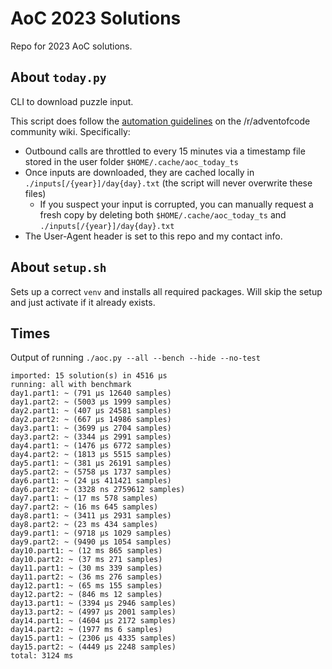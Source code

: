 # AoC 2023 Solutions

Repo for 2023 AoC solutions.

## About `today.py`
CLI to download puzzle input.

This script does follow the [automation guidelines](https://www.reddit.com/r/adventofcode/wiki/faqs/automation) on the /r/adventofcode community wiki. Specifically:
- Outbound calls are throttled to every 15 minutes via a timestamp file stored in the user folder `$HOME/.cache/aoc_today_ts`
- Once inputs are downloaded, they are cached locally in `./inputs[/{year}]/day{day}.txt` (the script will never overwrite these files)
  - If you suspect your input is corrupted, you can manually request a fresh copy by deleting both `$HOME/.cache/aoc_today_ts` and `./inputs[/{year}]/day{day}.txt`
- The User-Agent header is set to this repo and my contact info.

## About `setup.sh`
Sets up a correct `venv` and installs all required packages. Will skip the setup and just activate if it already exists.

## Times
Output of running `./aoc.py --all --bench --hide --no-test`

```
imported: 15 solution(s) in 4516 μs
running: all with benchmark
day1.part1: ~ (791 μs 12640 samples)
day1.part2: ~ (5003 μs 1999 samples)
day2.part1: ~ (407 μs 24581 samples)
day2.part2: ~ (667 μs 14986 samples)
day3.part1: ~ (3699 μs 2704 samples)
day3.part2: ~ (3344 μs 2991 samples)
day4.part1: ~ (1476 μs 6772 samples)
day4.part2: ~ (1813 μs 5515 samples)
day5.part1: ~ (381 μs 26191 samples)
day5.part2: ~ (5758 μs 1737 samples)
day6.part1: ~ (24 μs 411421 samples)
day6.part2: ~ (3328 ns 2759612 samples)
day7.part1: ~ (17 ms 578 samples)
day7.part2: ~ (16 ms 645 samples)
day8.part1: ~ (3411 μs 2931 samples)
day8.part2: ~ (23 ms 434 samples)
day9.part1: ~ (9718 μs 1029 samples)
day9.part2: ~ (9490 μs 1054 samples)
day10.part1: ~ (12 ms 865 samples)
day10.part2: ~ (37 ms 271 samples)
day11.part1: ~ (30 ms 339 samples)
day11.part2: ~ (36 ms 276 samples)
day12.part1: ~ (65 ms 155 samples)
day12.part2: ~ (846 ms 12 samples)
day13.part1: ~ (3394 μs 2946 samples)
day13.part2: ~ (4997 μs 2001 samples)
day14.part1: ~ (4604 μs 2172 samples)
day14.part2: ~ (1977 ms 6 samples)
day15.part1: ~ (2306 μs 4335 samples)
day15.part2: ~ (4449 μs 2248 samples)
total: 3124 ms
```
